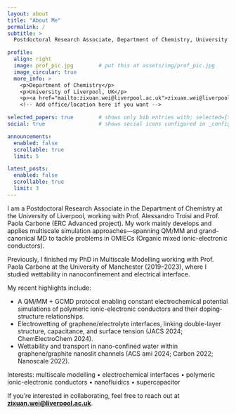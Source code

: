 ```yaml
---
layout: about
title: "About Me"
permalink: /
subtitle: >
  Postdoctoral Research Associate, Department of Chemistry, University of Liverpool

profile:
  align: right
  image: prof_pic.jpg        # put this at assets/img/prof_pic.jpg
  image_circular: true
  more_info: >
    <p>Department of Chemistry</p>
    <p>University of Liverpool, UK</p>
    <p><a href="mailto:zixuan.wei@liverpool.ac.uk">zixuan.wei@liverpool.ac.uk</a></p>  <!-- email from CV -->
    <!-- Add office/location here if you want -->

selected_papers: true        # shows only bib entries with: selected={true}
social: true                 # shows social icons configured in _config.yml

announcements:
  enabled: false
  scrollable: true
  limit: 5

latest_posts:
  enabled: false
  scrollable: true
  limit: 3
---
```


I am a Postdoctoral Research Associate in the Department of Chemistry at the University of Liverpool, working with Prof. Alessandro Troisi and Prof. Paola Carbone (ERC Advanced project). My work mainly develops and applies multiscale simulation approaches—spanning QM/MM and grand-canonical MD to tackle problems in OMIECs (Organic mixed ionic-electronic conductors).

Previously, I finished my PhD in Multiscale Modelling working with Prof. Paola Carbone at the University of Manchester (2019–2023), where I studied wettability in nanoconfinement and electrical interface.

My recent highlights include:
- A QM/MM + GCMD protocol enabling constant electrochemical potential simulations of polymeric ionic-electronic conductors and their doping-structure relationships.  
- Electrowetting of graphene/electrolyte interfaces, linking double-layer structure, capacitance, and surface tension (JACS 2024; ChemElectroChem 2024).  
- Wettability and transport in nano-confined water within graphene/graphite nanoslit channels (ACS ami 2024; Carbon 2022; Nanoscale 2022).

Interests: multiscale modelling • electrochemical interfaces • polymeric ionic-electronic conductors • nanofluidics • supercapacitor

If you’re interested in collaborating, feel free to reach out at **zixuan.wei@liverpool.ac.uk**.
